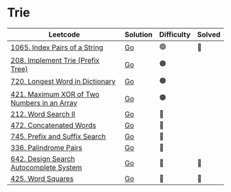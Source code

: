 # Trie

| Leetcode  | Solution | Difficulty | Solved |
| --- | --- | --- | --- |
| [1065. Index Pairs of a String](https://leetcode.com/problems/index-pairs-of-a-string/) | [Go](<../Trie/Solutions/1065. Index Pairs of a String.md>) | 🟢 | 🔴 |
| [208. Implement Trie (Prefix Tree)](https://leetcode.com/problems/implement-trie-prefix-tree/) | [Go](<../Design/Solutions/208. Implement Trie (Prefix Tree).md>) | 🟠 |   |
| [720. Longest Word in Dictionary](https://leetcode.com/problems/longest-word-in-dictionary/) | [Go](<../Trie/Solutions/720. Longest Word in Dictionary.md>) | 🟠 |  |
| [421. Maximum XOR of Two Numbers in an Array](https://leetcode.com/problems/maximum-xor-of-two-numbers-in-an-array/) | [Go](<../Trie/Solutions/421. Maximum XOR of Two Numbers in an Array.md>) | 🟠 |  |
| [212. Word Search II](https://leetcode.com/problems/word-search-ii/) | [Go](<../Dfs/Solutions/212. Word Search II.md>) | 🔴 |  |
| [472. Concatenated Words](https://leetcode.com/problems/concatenated-words/) | [Go](<../Trie/Solutions/472. Concatenated Words.md>) | 🔴 |  |
| [745. Prefix and Suffix Search](https://leetcode.com/problems/prefix-and-suffix-search/) | [Go](<../Trie/Solutions/745. Prefix and Suffix Search.md>) | 🔴 |  |
| [336. Palindrome Pairs](https://leetcode.com/problems/palindrome-pairs/) | [Go](<../Trie/Solutions/336. Palindrome Pairs.md>) | 🔴 |  |
| [642. Design Search Autocomplete System](https://leetcode.com/problems/design-search-autocomplete-system/) | [Go](<../Trie/Solutions/642. Design Search Autocomplete System.md>) | 🔴 | 🔴 |
| [425. Word Squares](https://leetcode.com/problems/word-squares/) | [Go](<../Trie/Solutions/425. Word Squares.md>) | 🔴 | 🔴 |
